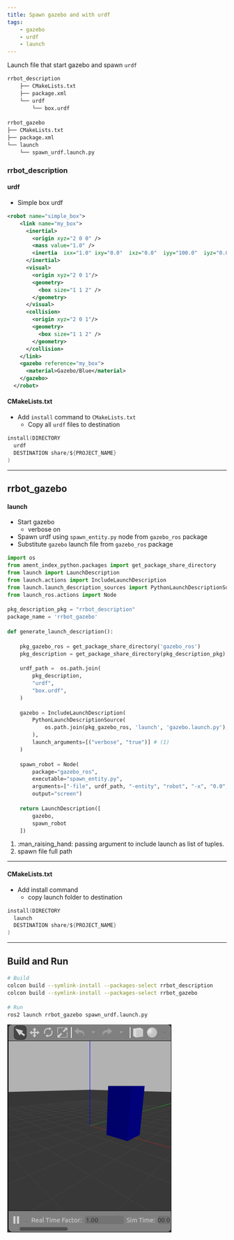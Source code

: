 ```yaml
---
title: Spawn gazebo and with urdf
tags:
    - gazebo
    - urdf
    - launch
---
```


Launch file that start gazebo and spawn `urdf` 

```bash title="projects"
rrbot_description
    ├── CMakeLists.txt
    ├── package.xml
    └── urdf
        └── box.urdf

rrbot_gazebo
├── CMakeLists.txt
├── package.xml
└── launch
    └── spawn_urdf.launch.py
```

### rrbot_description

#### urdf
- Simple box urdf

```xml title="box.urdf"
<robot name="simple_box">
    <link name="my_box">
      <inertial>
        <origin xyz="2 0 0" />
        <mass value="1.0" />
        <inertia  ixx="1.0" ixy="0.0"  ixz="0.0"  iyy="100.0"  iyz="0.0"  izz="1.0" />
      </inertial>
      <visual>
        <origin xyz="2 0 1"/>
        <geometry>
          <box size="1 1 2" />
        </geometry>
      </visual>
      <collision>
        <origin xyz="2 0 1"/>
        <geometry>
          <box size="1 1 2" />
        </geometry>
      </collision>
    </link>
    <gazebo reference="my_box">
      <material>Gazebo/Blue</material>
    </gazebo>
  </robot>
```

#### CMakeLists.txt

- Add `install` command to `CMakeLists.txt`
  - Copy all `urdf` files to destination

```c
install(DIRECTORY
  urdf
  DESTINATION share/${PROJECT_NAME}
)
```

---

## rrbot_gazebo


#### launch
- Start gazebo
  - verbose on
- Spawn urdf using `spawn_entity.py` node from `gazebo_ros` package
- Substitute `gazebo` launch file from `gazebo_ros` package

```python title="spawn_urdf.launch.py" linenums="1" hl_lines="22-26 32" 
import os
from ament_index_python.packages import get_package_share_directory
from launch import LaunchDescription
from launch.actions import IncludeLaunchDescription
from launch.launch_description_sources import PythonLaunchDescriptionSource
from launch_ros.actions import Node

pkg_description_pkg = "rrbot_description"
package_name = 'rrbot_gazebo'

def generate_launch_description():

    pkg_gazebo_ros = get_package_share_directory('gazebo_ros')
    pkg_description = get_package_share_directory(pkg_description_pkg)

    urdf_path =  os.path.join(
        pkg_description,
        "urdf",
        "box.urdf",
    )

    gazebo = IncludeLaunchDescription(
        PythonLaunchDescriptionSource(
            os.path.join(pkg_gazebo_ros, 'launch', 'gazebo.launch.py'),
        ),
        launch_arguments=[("verbose", "true")] # (1)
    )

    spawn_robot = Node(
        package="gazebo_ros",
        executable="spawn_entity.py",
        arguments=["-file", urdf_path, "-entity", "robot", "-x", "0.0", "-y", "0.0", "-z", "0.0"], # (2)
        output="screen")

    return LaunchDescription([
        gazebo,
        spawn_robot
    ])
```

1.  :man_raising_hand: passing argument to include launch as list of tuples.
2.  spawn file full path


---

#### CMakeLists.txt
- Add install command 
  - copy launch folder to destination

```c
install(DIRECTORY
  launch
  DESTINATION share/${PROJECT_NAME}
)
```

---

## Build and Run
```bash
# Build
colcon build --symlink-install --packages-select rrbot_description
colcon build --symlink-install --packages-select rrbot_gazebo

# Run
ros2 launch rrbot_gazebo spawn_urdf.launch.py
```

![](images/2022-07-01-21-52-30.png)

